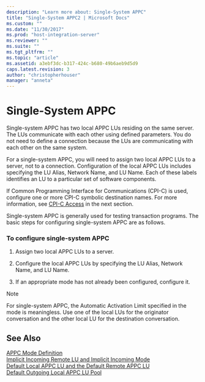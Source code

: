```yaml
---
description: "Learn more about: Single-System APPC"
title: "Single-System APPC2 | Microsoft Docs"
ms.custom: ""
ms.date: "11/30/2017"
ms.prod: "host-integration-server"
ms.reviewer: ""
ms.suite: ""
ms.tgt_pltfrm: ""
ms.topic: "article"
ms.assetid: a3ebf3dc-b317-424c-b680-49b6aeb9d5d9
caps.latest.revision: 3
author: "christopherhouser"
manager: "anneta"
---
```

# Single-System APPC
Single-system APPC has two local APPC LUs residing on the same server. The LUs communicate with each other using defined parameters. You do not need to define a connection because the LUs are communicating with each other on the same system.  
  
 For a single-system APPC, you will need to assign two local APPC LUs to a server, not to a connection. Configuration of the local APPC LUs includes specifying the LU Alias, Network Name, and LU Name. Each of these labels identifies an LU to a particular set of software components.  
  
 If Common Programming Interface for Communications (CPI-C) is used, configure one or more CPI-C symbolic destination names. For more information, see [CPI-C Access](../core/cpi-c-access2.md) in the next section.  
  
 Single-system APPC is generally used for testing transaction programs. The basic steps for configuring single-system APPC are as follows.  
  
### To configure single-system APPC  
  
1.  Assign two local APPC LUs to a server.  
  
2.  Configure the local APPC LUs by specifying the LU Alias, Network Name, and LU Name.  
  
3.  If an appropriate mode has not already been configured, configure it.  
  
> [!NOTE]
>  For single-system APPC, the Automatic Activation Limit specified in the mode is meaningless. Use one of the local LUs for the originator conversation and the other local LU for the destination conversation.  
  
## See Also  
 [APPC Mode Definition](../core/appc-mode-definition2.md)   
 [Implicit Incoming Remote LU and Implicit Incoming Mode](../core/implicit-incoming-remote-lu-and-implicit-incoming-mode1.md)   
 [Default Local APPC LU and the Default Remote APPC LU](../core/default-local-appc-lu-and-the-default-remote-appc-lu1.md)   
 [Default Outgoing Local APPC LU Pool](../core/default-outgoing-local-appc-lu-pool1.md)
